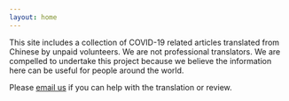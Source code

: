 ```yaml
---
layout: home
---
```


This site includes a collection of COVID-19 related articles translated from Chinese by unpaid volunteers. We are not professional translators. We are compelled to undertake this project because we believe the information here can be useful for people around the world.

Please <a href="mail&#116;o&#58;&#37;6D&#97;g%6&#55;i&#37;65%6E%&#54;A202%30%4&#48;gma&#105;l&#46;%&#54;3om" target="_blank" alt="contact us">email us</a> if you can help with the translation or review.
